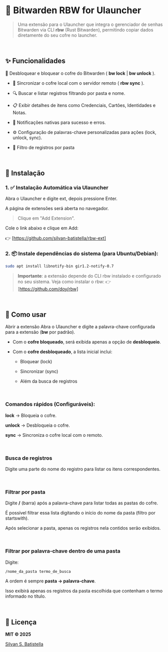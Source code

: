 # 🔐 Bitwarden RBW for Ulauncher
 > Uma extensão para o Ulauncher que integra o gerenciador de senhas Bitwarden via CLI **rbw** (Rust Bitwarden), permitindo copiar dados diretamente do seu cofre no launcher.
<br>

## ✨ Funcionalidades
🔑 Desbloquear e bloquear o cofre do Bitwarden ( **bw lock** | **bw unlock** ).

* 🔄 Sincronizar o cofre local com o servidor remoto ( **rbw sync** ).

* 🔍 Buscar e listar registros filtrando por pasta e nome.

* 📋 Exibir detalhes de itens como Credenciais, Cartões, Identidades e Notas.

* 🔔 Notificações nativas para sucesso e erros.

* ⚙️ Configuração de palavras-chave personalizadas para ações (lock, unlock, sync).

* 📁 Filtro de registros por pasta
<br>

## 🚀 Instalação

### 1. ✅ Instalação Automática via Ulauncher

Abra o Ulauncher e digite ext, depois pressione Enter.

A página de extensões será aberta no navegador.

> Clique em "Add Extension".

Cole o link abaixo e clique em Add:

👉 [https://github.com/silvan-batistella/rbw-ext]

### 2. 📦 Instale dependências do sistema (para Ubuntu/Debian):

```bash
sudo apt install libnotify-bin gir1.2-notify-0.7
```

> **Importante**: a extensão depende do CLI rbw instalado e configurado no seu sistema. Veja como instalar o rbw:
👉 [https://github.com/doy/rbw]
<br>

## 🧪 Como usar
Abrir a extensão
Abra o Ulauncher e digite a palavra-chave configurada para a extensão (**bw** por padrão).

* Com o **cofre bloqueado**, será exibida apenas a opção de **desbloqueio**.

* Com o **cofre desbloqueado**, a lista inicial inclui:

    * Bloquear (lock)

    * Sincronizar (sync)

    * Além da busca de registros


<br>

### Comandos rápidos (**Configuráveis**):

**lock** → Bloqueia o cofre.

**unlock** → Desbloqueia o cofre.

**sync** → Sincroniza o cofre local com o remoto.


<br>

### Busca de registros

Digite uma parte do nome do registro para listar os itens correspondentes.


<br>

### Filtrar por pasta

Digite **/** (barra) após a palavra-chave para listar todas as pastas do cofre.

É possível filtrar essa lista digitando o início do nome da pasta (filtro por startswith).

Após selecionar a pasta, apenas os registros nela contidos serão exibidos.


<br>

### Filtrar por palavra-chave dentro de uma pasta

Digite:

```bash
/nome_da_pasta termo_de_busca
```

A ordem é sempre **pasta → palavra-chave**.

Isso exibirá apenas os registros da pasta escolhida que contenham o termo informado no título.



<br>

## 📄 Licença
**MIT © 2025**

[Silvan S. Batistella](https://github.com/silvan-batistella)